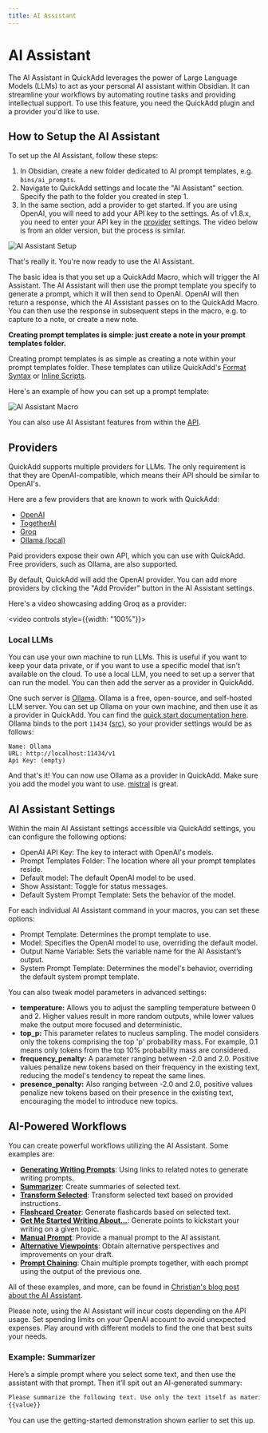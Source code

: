```yaml
---
title: AI Assistant
---
```


# AI Assistant

The AI Assistant in QuickAdd leverages the power of Large Language Models (LLMs) to act as your personal AI assistant within Obsidian. It can streamline your workflows by automating routine tasks and providing intellectual support. To use this feature, you need the QuickAdd plugin and a provider you'd like to use.

## How to Setup the AI Assistant

To set up the AI Assistant, follow these steps:

1. In Obsidian, create a new folder dedicated to AI prompt templates, e.g. `bins/ai_prompts`.
2. Navigate to QuickAdd settings and locate the "AI Assistant" section. Specify the path to the folder you created in step 1.
3. In the same section, add a provider to get started. If you are using OpenAI, you will need to add your API key to the settings. As of v1.8.x, you need to enter your API key in the [provider](#providers) settings. The video below is from an older version, but the process is similar.

![AI Assistant Setup](./Images/AI_Assistant_Setup.gif)

That's really it. You're now ready to use the AI Assistant.

The basic idea is that you set up a QuickAdd Macro, which will trigger the AI Assistant.
The AI Assistant will then use the prompt template you specify to generate a prompt, which it will then send to OpenAI.
OpenAI will then return a response, which the AI Assistant passes on to the QuickAdd Macro.
You can then use the response in subsequent steps in the macro, e.g. to capture to a note, or create a new note.

**Creating prompt templates is simple: just create a note in your prompt templates folder.**

Creating prompt templates is as simple as creating a note within your prompt templates folder. These templates can utilize QuickAdd's [Format Syntax](./FormatSyntax.md) or [Inline Scripts](./InlineScripts.md).

Here's an example of how you can set up a prompt template:

![AI Assistant Macro](./Images/AI_Assistant_Macro.gif)

You can also use AI Assistant features from within the [API](./API/QuickAddAIAssistantModule.md).

## Providers

QuickAdd supports multiple providers for LLMs.
The only requirement is that they are OpenAI-compatible, which means their API should be similar to OpenAI's.

Here are a few providers that are known to work with QuickAdd:

-   [OpenAI](https://openai.com)
-   [TogetherAI](https://www.together.ai)
-   [Groq](https://groq.com)
-   [Ollama (local)](https://ollama.com)

Paid providers expose their own API, which you can use with QuickAdd. Free providers, such as Ollama, are also supported.

By default, QuickAdd will add the OpenAI provider. You can add more providers by clicking the "Add Provider" button in the AI Assistant settings.

Here's a video showcasing adding Groq as a provider:

<video controls style={{width: "100%"}}>

  <source src="https://github.com/chhoumann/quickadd/assets/29108628/493b556a-a8cd-4445-aa39-054d379c7bb9" type="video/mp4"/>
</video>

### Local LLMs

You can use your own machine to run LLMs. This is useful if you want to keep your data private, or if you want to use a specific model that isn't available on the cloud.
To use a local LLM, you need to set up a server that can run the model.
You can then add the server as a provider in QuickAdd.

One such server is [Ollama](https://ollama.com). Ollama is a free, open-source, and self-hosted LLM server. You can set up Ollama on your own machine, and then use it as a provider in QuickAdd.
You can find the [quick start documentation here](https://github.com/ollama/ollama/blob/main/README.md#quickstart).
Ollama binds to the port `11434` ([src](https://github.com/ollama/ollama/blob/main/docs/faq.md#how-can-i-expose-ollama-on-my-network)), so your provider settings would be as follows:

```
Name: Ollama
URL: http://localhost:11434/v1
Api Key: (empty)
```

And that's it! You can now use Ollama as a provider in QuickAdd.
Make sure you add the model you want to use. [mistral](https://ollama.com/library/mistral) is great.

## AI Assistant Settings

Within the main AI Assistant settings accessible via QuickAdd settings, you can configure the following options:

-   OpenAI API Key: The key to interact with OpenAI's models.
-   Prompt Templates Folder: The location where all your prompt templates reside.
-   Default model: The default OpenAI model to be used.
-   Show Assistant: Toggle for status messages.
-   Default System Prompt Template: Sets the behavior of the model.

For each individual AI Assistant command in your macros, you can set these options:

-   Prompt Template: Determines the prompt template to use.
-   Model: Specifies the OpenAI model to use, overriding the default model.
-   Output Name Variable: Sets the variable name for the AI Assistant’s output.
-   System Prompt Template: Determines the model's behavior, overriding the default system prompt template.

You can also tweak model parameters in advanced settings:

-   **temperature:** Allows you to adjust the sampling temperature between 0 and 2. Higher values result in more random outputs, while lower values make the output more focused and deterministic.
-   **top_p:** This parameter relates to nucleus sampling. The model considers only the tokens comprising the top 'p' probability mass. For example, 0.1 means only tokens from the top 10% probability mass are considered.
-   **frequency_penalty:** A parameter ranging between -2.0 and 2.0. Positive values penalize new tokens based on their frequency in the existing text, reducing the model's tendency to repeat the same lines.
-   **presence_penalty:** Also ranging between -2.0 and 2.0, positive values penalize new tokens based on their presence in the existing text, encouraging the model to introduce new topics.

## AI-Powered Workflows

You can create powerful workflows utilizing the AI Assistant. Some examples are:

-   [**Generating Writing Prompts**](https://bagerbach.com/blog/obsidian-ai#generating-writing-prompts): Using links to related notes to generate writing prompts.
-   [**Summarizer**](https://bagerbach.com/blog/obsidian-ai#summarizer): Create summaries of selected text.
-   [**Transform Selected**](https://bagerbach.com/blog/obsidian-ai#transform-selected): Transform selected text based on provided instructions.
-   [**Flashcard Creator**](https://bagerbach.com/blog/obsidian-ai#flashcard-creator): Generate flashcards based on selected text.
-   [**Get Me Started Writing About…**](https://bagerbach.com/blog/obsidian-ai#get-me-started-writing-about): Generate points to kickstart your writing on a given topic.
-   [**Manual Prompt**](https://bagerbach.com/blog/obsidian-ai#manual-prompt): Provide a manual prompt to the AI assistant.
-   [**Alternative Viewpoints**](https://bagerbach.com/blog/obsidian-ai#alternative-viewpoints): Obtain alternative perspectives and improvements on your draft.
-   [**Prompt Chaining**](https://bagerbach.com/blog/obsidian-ai#prompt-chaining): Chain multiple prompts together, with each prompt using the output of the previous one.

All of these examples, and more, can be found in [Christian's blog post about the AI Assistant](https://bagerbach.com/blog/obsidian-ai).

Please note, using the AI Assistant will incur costs depending on the API usage. Set spending limits on your OpenAI account to avoid unexpected expenses. Play around with different models to find the one that best suits your needs.

### Example: Summarizer

Here’s a simple prompt where you select some text, and then use the assistant with that prompt.
Then it’ll spit out an AI-generated summary:

```markdown
Please summarize the following text. Use only the text itself as material for summarization, and do not add anything new. Rewrite this for brevity, in outline form:
{{value}}
```

You can use the getting-started demonstration shown earlier to set this up.
